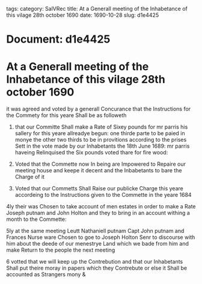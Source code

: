 tags: 
category: SalVRec
title: At a Generall meeting of the Inhabetance of this vilage 28th october 1690
date: 1690-10-28
slug: d1e4425




# Document: d1e4425


# At a Generall meeting of the Inhabetance of this vilage 28th october 1690 

it was agreed and voted by a generall Concurance that the Instructions for the Commety for this yeare Shall be as followeth

1. that our Committe Shall make a Rate of Sixey pounds for mr parris his sallery for this yeare allreadye begun: one thirde parte to be paied in monye the other two thirds to be in provitions according to the prises Sett in the vote made by our Inhabetants the 18th June 1689: mr parris haveing Relinquised the Six pounds voted thare for fire wood:

2. Voted that the Commette now In being are Impowered to Repaire our meeting house and keepe it decent and the Inbabetants to bare the Charge of it

3. Voted that our Commetts Shall Raise our publicke Charge this yeare accordeing to the Instructions given to the Commette in the yeare 1684

4ly their was Chosen to take account of men estates in order to make a Rate Joseph putnam and John Holton and they to bring in an account withing a month to the Commette:

5ly at the same meeting Leutt Nathaniell putnam Capt John putnam and Frances Nurse ware Chosen to goe to Joseph Holton Senr to discourse with him about the deede of our menestrye Land which we bade from him and make Return to the people the next meeting

6 votted that we will keep up the Contrebution and that our Inhabetants Shall put theire moray in papers which they Contrebute or else it Shall be accounted as Strangers mony &
